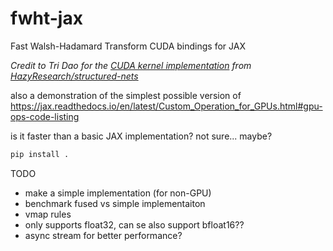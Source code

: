 # fwht-jax
Fast Walsh-Hadamard Transform CUDA bindings for JAX

*Credit to Tri Dao for the [CUDA kernel implementation](https://github.com/HazyResearch/structured-nets/blob/master/pytorch/structure/hadamard_cuda/hadamard_cuda_kernel.cu) from [HazyResearch/structured-nets](https://github.com/HazyResearch/structured-nets)*


also a demonstration of the simplest possible version of
https://jax.readthedocs.io/en/latest/Custom_Operation_for_GPUs.html#gpu-ops-code-listing


is it faster than a basic JAX implementation? not sure... maybe?


```bash
pip install .
```

TODO
- make a simple implementation (for non-GPU)
- benchmark fused vs simple implementaiton
- vmap rules
- only supports float32, can se also support bfloat16??
- async stream for better performance?